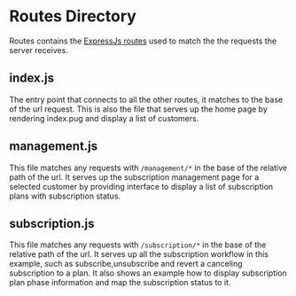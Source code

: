 # Routes Directory

Routes contains the [ExpressJs routes](https://expressjs.com/en/guide/routing.html) used to match the the requests the server receives.

## index.js

The entry point that connects to all the other routes, it matches to the base of the url request.
This is also the file that serves up the home page by rendering index.pug and display a list of customers.

## management.js

This file matches any requests with `/management/*` in the base of the relative path of the url.
It serves up the subscription management page for a selected customer by providing interface to display a list of subscription plans with subscription status.

## subscription.js

This file matches any requests with `/subscription/*` in the base of the relative path of the url.
It serves up all the subscription workflow in this example, such as subscribe,unsubscribe and revert a canceling subscription to a plan.
It also shows an example how to display subscription plan phase information and map the subscription status to it.